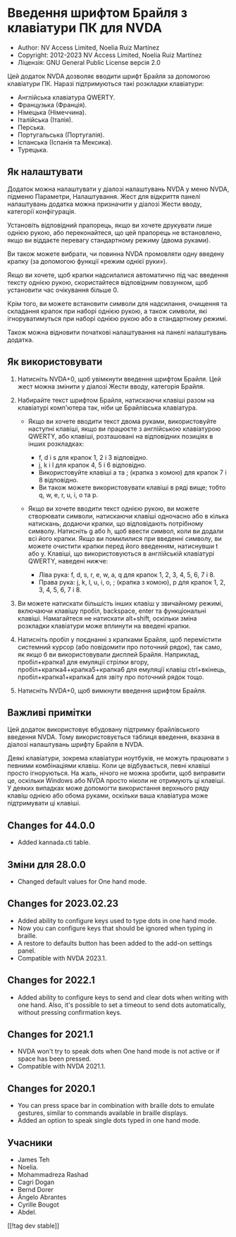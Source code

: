# Введення шрифтом Брайля з клавіатури ПК для NVDA #

* Author: NV Access Limited, Noelia Ruiz Martínez
* Copyright: 2012-2023 NV Access Limited, Noelia Ruiz Martínez
* Ліцензія: GNU General Public License версія 2.0

Цей додаток NVDA дозволяє вводити шрифт Брайля за допомогою клавіатури ПК.
Наразі підтримуються такі розкладки клавіатури:

* Англійська клавіатура QWERTY.
* Французька (Франція).
* Німецька (Німеччина).
* Італійська (Італія).
* Перська.
* Португальська (Португалія).
* Іспанська (Іспанія та Мексика).
* Турецька.

## Як налаштувати

Додаток можна налаштувати у діалозі налаштувань NVDA у меню NVDA, підменю
Параметри, Налаштування. Жест для відкриття панелі налаштувань додатка можна
призначити у діалозі Жести вводу, категорії конфігурація.

Установіть відповідний прапорець, якщо ви хочете друкувати лише однією
рукою, або переконайтеся, що цей прапорець не встановлено, якщо ви віддаєте
перевагу стандартному режиму (двома руками).

Ви також можете вибрати, чи повинна NVDA промовляти одну введену крапку (за
допомогою функції «режим однієї руки»).

Якщо ви хочете, щоб крапки надсилалися автоматично під час введення тексту
однією рукою, скористайтеся відповідним повзунком, щоб установити час
очікування більше 0.

Крім того, ви можете встановити символи для надсилання, очищення та
складання крапок при наборі однією рукою, а також символи, які
ігноруватимуться при наборі однією рукою або в стандартному режимі.

Також можна відновити початкові налаштування на панелі налаштувань додатка.

## Як використовувати

1. Натисніть NVDA+0, щоб увімкнути введення шрифтом Брайля. Цей жест можна
   змінити у діалозі Жести вводу, категорія Брайля.
2. Набирайте текст шрифтом Брайля, натискаючи клавіші разом на клавіатурі
   комп'ютера так, ніби це Брайлівська клавіатура.

	* Якщо ви хочете вводити текст двома руками, використовуйте наступні
	  клавіші, якщо ви працюєте з англійською клавіатурою QWERTY, або клавіші,
	  розташовані на відповідних позиціях в інших розкладках:

		* f, d і s для крапок 1, 2 і 3 відповідно.
		* j, k і l для крапок 4, 5 і 6 відповідно.
		* Використовуйте клавіші a та ; (крапка з комою) для крапок 7 і 8
		  відповідно.
		* Ви також можете використовувати клавіші в ряді вище; тобто q, w, e, r,
		  u, i, o та p.

	* Якщо ви хочете вводити текст однією рукою, ви можете створювати символи,
	  натискаючи клавіші одночасно або в кілька натискань, додаючи крапки, що
	  відповідають потрібному символу. Натисніть g або h, щоб ввести символ,
	  коли ви додали всі його крапки. Якщо ви помилилися при введенні символу,
	  ви можете очистити крапки перед його введенням, натиснувши t або
	  y. Клавіші, що використовуються в англійській клавіатурі QWERTY, наведені
	  нижче:

		* Ліва рука: f, d, s, r, e, w, a, q для крапок 1, 2, 3, 4, 5, 6, 7 і 8.
		* Права рука: j, k, l, u, i, o, ; (крапка з комою), p для крапок 1, 2, 3,
		  4, 5, 6, 7 і 8.

3. Ви можете натискати більшість інших клавіш у звичайному режимі, включаючи
   клавішу пробіл, backspace, enter та функціональні клавіші. Намагайтеся не
   натискати alt+shift, оскільки зміна розкладки клавіатури може вплинути на
   введені крапки.
4. Натисніть пробіл у поєднанні з крапками Брайля, щоб перемістити системний
   курсор (або повідомити про поточний рядок), так само, як якщо б ви
   використовували дисплей Брайля. Наприклад, пробіл+крапка1 для емуляції
   стрілки вгору, пробіл+крапка4+крапка5+крапка6 для емуляції клавіш
   ctrl+вкінець, пробіл+крапка1+крапка4 для звіту про поточний рядок тощо.
5. Натисніть NVDA+0, щоб вимкнути введення шрифтом Брайля.

## Важливі примітки

Цей додаток використовує вбудовану підтримку брайлівського введення NVDA.
Тому використовується таблиця введення, вказана в діалозі налаштувань шрифту
Брайля в NVDA.

Деякі клавіатури, зокрема клавіатури ноутбуків, не можуть працювати з
певними комбінаціями клавіш.  Коли це відбувається, певні клавіші просто
ігноруються.  На жаль, нічого не можна зробити, щоб виправити це, оскільки
Windows або NVDA просто ніколи не отримують ці клавіші.  У деяких випадках
може допомогти використання верхнього ряду клавіш однією або обома руками,
оскільки ваша клавіатура може підтримувати ці клавіші.

## Changes for 44.0.0

* Added kannada.cti table.

## Зміни для 28.0.0

* Changed default values for One hand mode.

## Changes for 2023.02.23

* Added ability to configure keys used to type dots in one hand mode.
* Now you can configure keys that should be ignored when typing in braille.
* A restore to defaults button has been added to the add-on settings panel.
* Compatible with NVDA 2023.1.

## Changes for 2022.1

* Added ability to configure keys to send and clear dots when writing with
  one hand. Also, it's possible to set a timeout to send dots automatically,
  without pressing confirmation keys.

## Changes for 2021.1

* NVDA won't try to speak dots when One hand mode is not active or if space
  has been pressed.
* Compatible with NVDA 2021.1.

## Changes for 2020.1

* You can press space bar in combination with braille dots to emulate
  gestures, similar to commands available in braille displays.
* Added an option to speak single dots typed in one hand mode.

## Учасники

* James Teh
* Noelia.
* Mohammadreza Rashad
* Cagri Dogan
* Bernd Dorer
* Ângelo Abrantes
* Cyrille Bougot
* Abdel.

[[!tag dev stable]]

